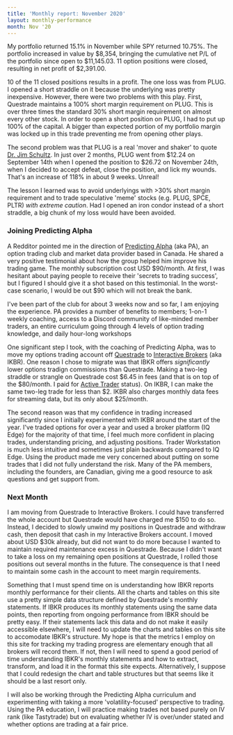 ```yaml
---
title: 'Monthly report: November 2020'
layout: monthly-performance
month: Nov '20
---
```


My portfolio returned 15.1% in November while SPY returned 10.75%. The portfolio increased in value by $8,354, bringing the cumulative net P/L of the portfolio since open to $11,145.03. 11 option positions were closed, resulting in net profit of $2,391.00.

10 of the 11 closed positions results in a profit. The one loss was from PLUG. I opened a short straddle on it because the underlying was pretty inexpensive. However, there were two problems with this play. First, Questrade maintains a 100% short margin requirement on PLUG. This is over three times the standard 30% short margin requirement on almost every other stock. In order to open a short position on PLUG, I had to put up 100% of the capital. A bigger than expected portion of my portfolio margin was locked up in this trade preventing me from opening other plays.

The second problem was that PLUG is a real 'mover and shaker' to quote [Dr. Jim Schultz](https://www.tastytrade.com/tt/bio/jim-schultz). In just over 2 months, PLUG went from $12.24 on September 14th when I opened the position to $26.72 on November 24th, when I decided to accept defeat, close the position, and lick my wounds. That's an increase of 118% in about 9 weeks. Unreal!

The lesson I learned was to avoid underlyings with >30% short margin requirement and to trade speculative 'meme' stocks (e.g. PLUG, SPCE, PLTR) _with extreme caution_. Had I opened an iron condor instead of a short straddle, a big chunk of my loss would have been avoided.

### Joining Predicting Alpha

A Redditor pointed me in the direction of [Predicting Alpha](https://www.predictingalpha.com) (aka PA), an option trading club and market data provider based in Canada. He shared a very positive testimonial about how the group helped him improve his trading game. The monthly subscription cost USD $90/month. At first, I was hesitant about paying people to receive their 'secrets to trading success', but I figured I should give it a shot based on this testimonial. In the worst-case scenario, I would be out $90 which will not break the bank.

I've been part of the club for about 3 weeks now and so far, I am enjoying the experience. PA provides a number of benefits to members; 1-on-1 weekly coaching, access to a Discord community of like-minded member traders, an entire curriculum going through 4 levels of option trading knowledge, and daily hour-long workshops  

One significant step I took, with the coaching of Predicting Alpha, was to move my options trading account off [Questrade](https://www.questrade.com) to [Interactive Brokers](https://www.interactivebrokers.ca) (aka IKBR). One reason I chose to migrate was that IBKR offers _significantly_ lower options tradign commissions than Questrade. Making a two-leg straddle or strangle on Questrade cost $6.45 in fees (and that is on top of the $80/month. I paid for [Active Trader](https://www.questrade.com/pricing/self-directed-commissions-plans-fees/active-trader) status). On IKBR, I can make the same two-leg trade for less than $2. IKBR also charges monthly data fees for streaming data, but its only about $25/month.

The second reason was that my confidence in trading increased significantly since I initially experimented with IKBR around the start of the year. I've traded options for over a year and used a broker platform (IQ Edge) for the majority of that time, I feel much more confident in placing trades, understanding pricing, and adjusting positions. Trader Workstation is much less intuitive and sometimes just plain backwards compared to IQ Edge. Using the product made me very concerned about putting on some trades that I did not fully understand the risk. Many of the PA members, including the founders, are Canadian, giving me a good resource to ask questions and get support from.

### Next Month

I am moving from Questrade to Interactive Brokers. I could have transferred the whole account but Questrade would have charged me $150 to do so. Instead, I decided to slowly unwind my positions in Questrade and withdraw cash, then deposit that cash in my Interactive Brokers account. I moved about USD $30k already, but did not want to do more because I wanted to maintain required maintenance excess in Questrade. Because I didn't want to take a loss on my remaining open positions at Questrade, I rolled those positions out several months in the future. The consequence is that I need to maintain some cash in the account to meet margin requirements.

Something that I must spend time on is understanding how IBKR reports monthly performance for their clients. All the charts and tables on this site use a pretty simple data structure defined by Questrade's monthly statements. If IBKR produces its monthly statements using the same data points, then reporting from ongoing performance from IBKR should be pretty easy. If their statements lack this data and do not make it easily accessible elsewhere, I will need to update the charts and tables on this site to accomodate IBKR's structure. My hope is that the metrics I employ on this site for tracking my trading progress are elementary enough that all brokers will record them. If not, then I will need to spend a good period of time understanding IBKR's monthly statements and how to extract, transform, and load it in the format this site expects. Alternatively, I suppose that I could redesign the chart and table structures but that seems like it should be a last resort only.

I will also be working through the Predicting Alpha curriculum and experimenting with taking a more 'volatility-focused' perspective to trading. Using the PA education, I will practice making trades not based purely on IV rank (like Tastytrade) but on evaluating whether IV is over/under stated and whether options are trading at a fair price.
